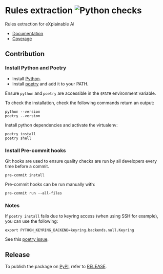 # Rules extraction ![Python checks](https://github.com/HES-XPLAIN/rules-extraction/actions/workflows/build.yml/badge.svg)

Rules extraction for eXplainable AI

* [Documentation](https://hes-xplain.github.io/rules-extraction/docs/)
* [Coverage](https://hes-xplain.github.io/rules-extraction/cov/)

## Contribution

### Install Python and Poetry

* Install [Python](https://www.python.org/).
* Install [poetry](https://python-poetry.org/docs/#installation) and add it to your PATH.

Ensure `python` and `poetry` are accessible in the `$PATH` environment variable.

To check the installation, check the following commands return an output:

```shell
python --version
poetry --version
```

Install python dependencies and activate the virtualenv:

```shell
poetry install
poetry shell
```

### Install Pre-commit hooks

Git hooks are used to ensure quality checks are run by all developers every time
before a commit.

```shell
pre-commit install
```

Pre-commit hooks can be run manually with:

```shell
pre-commit run --all-files
```

### Notes

If `poetry install` fails due to keyring access (when using SSH for example), you can use the following:

```shell
export PYTHON_KEYRING_BACKEND=keyring.backends.null.Keyring
```

See this [poetry issue](https://github.com/python-poetry/poetry/issues/1917).

## Release

To publish the package on [PyPI](https://pypi.org/project/rules-extraction/), refer to [RELEASE](RELEASE.md).

